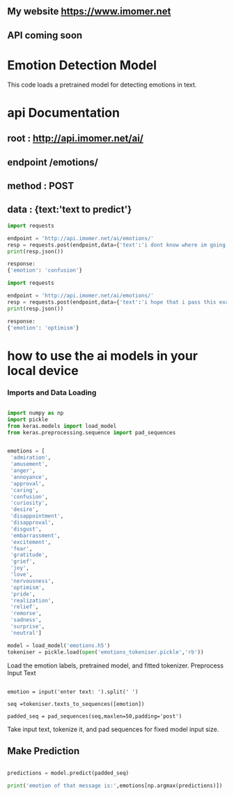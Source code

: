 ## My website https://www.imomer.net
## API coming soon 
# Emotion Detection Model
This code loads a pretrained model for detecting emotions in text.
# api Documentation
## root : http://api.imomer.net/ai/
## endpoint /emotions/
## method : POST
## data : {text:'text to predict'}
```python
import requests

endpoint = 'http://api.imomer.net/ai/emotions/'
resp = requests.post(endpoint,data={'text':'i dont know where im going'})
print(resp.json())

```
```python
response:
{'emotion': 'confusion'}
```


```python
import requests

endpoint = 'http://api.imomer.net/ai/emotions/'
resp = requests.post(endpoint,data={'text':'i hope that i pass this exam'})
print(resp.json())
```

```python
response:
{'emotion': 'optimism'}
```

# how to use the ai models in your local device 

### Imports and Data Loading
```python

import numpy as np
import pickle
from keras.models import load_model
from keras.preprocessing.sequence import pad_sequences
```

```python

emotions = [
 'admiration',
 'amusement',
 'anger',
 'annoyance',
 'approval',
 'caring',
 'confusion',
 'curiosity',
 'desire',
 'disappointment',
 'disapproval',
 'disgust',
 'embarrassment',
 'excitement',
 'fear',
 'gratitude',
 'grief',
 'joy',
 'love',
 'nervousness',
 'optimism',
 'pride',
 'realization',
 'relief',
 'remorse',
 'sadness',
 'surprise',
 'neutral']

model = load_model('emotions.h5')
tokeniser = pickle.load(open('emotions_tokeniser.pickle','rb'))
```
Load the emotion labels, pretrained model, and fitted tokenizer.
Preprocess Input Text
```pytho

emotion = input('enter text: ').split(' ')

seq =tokeniser.texts_to_sequences([emotion])

padded_seq = pad_sequences(seq,maxlen=50,padding='post')
```
Take input text, tokenize it, and pad sequences for fixed model input size.
## Make Prediction
```python

predictions = model.predict(padded_seq)

print('emotion of that message is:',emotions[np.argmax(predictions)])

```
